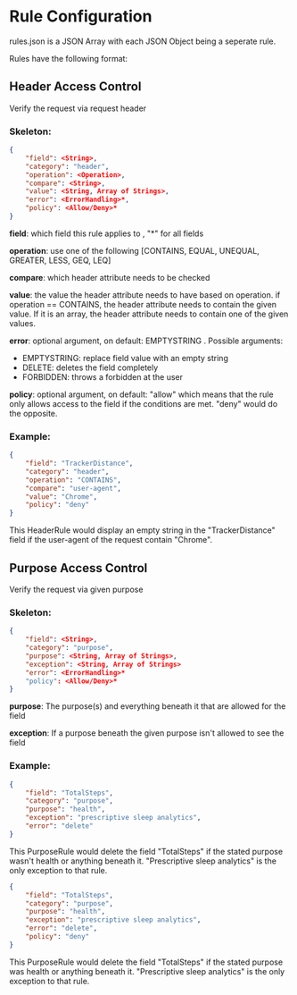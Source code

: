 # Rule Configuration

rules.json is a JSON Array with each JSON Object being a seperate rule.

Rules have the following format:

## Header Access Control
Verify the request via request header

### Skeleton:
```json
{
    "field": <String>,
    "category": "header",
    "operation": <Operation>,
    "compare": <String>,
    "value": <String, Array of Strings>,
    "error": <ErrorHandling>*,
    "policy": <Allow/Deny>*
}
```

**field**: which field this rule applies to , "*" for all fields

**operation**: use one of the following [CONTAINS, EQUAL, UNEQUAL, GREATER, LESS, GEQ, LEQ]

**compare**: which header attribute needs to be checked

**value**: the value the header attribute needs to have based on operation. if operation == CONTAINS, the header attribute needs to contain the given value. If it is an array, the header attribute needs to contain one of the given values.

**error**: optional argument, on default: EMPTYSTRING . Possible arguments:

- EMPTYSTRING: replace field value with an empty string
- DELETE: deletes the field completely
- FORBIDDEN: throws a forbidden at the user

**policy**: optional argument, on default: "allow" which means that the rule only allows access to the field if the conditions are met. "deny" would do the opposite.

### Example:
```json
{
    "field": "TrackerDistance",
    "category": "header",
    "operation": "CONTAINS",
    "compare": "user-agent",
    "value": "Chrome",
    "policy": "deny"
}
```

This HeaderRule would display an empty string in the "TrackerDistance" field if the user-agent of the request contain "Chrome".

## Purpose Access Control
Verify the request via given purpose

### Skeleton:
```json
{
    "field": <String>,
    "category": "purpose",
    "purpose": <String, Array of Strings>,
    "exception": <String, Array of Strings>
    "error": <ErrorHandling>*
    "policy": <Allow/Deny>*
}
```

**purpose**: The purpose(s) and everything beneath it that are allowed for the field

**exception**: If a purpose beneath the given purpose isn't allowed to see the field

### Example:
```json
{
    "field": "TotalSteps",
    "category": "purpose",
    "purpose": "health",
    "exception": "prescriptive sleep analytics",
    "error": "delete"
}
```

This PurposeRule would delete the field "TotalSteps" if the stated purpose wasn't health or anything beneath it. "Prescriptive sleep analytics" is the only exception to that rule.

```json
{
    "field": "TotalSteps",
    "category": "purpose",
    "purpose": "health",
    "exception": "prescriptive sleep analytics",
    "error": "delete",
    "policy": "deny"
}
```

This PurposeRule would delete the field "TotalSteps" if the stated purpose was health or anything beneath it. "Prescriptive sleep analytics" is the only exception to that rule.

